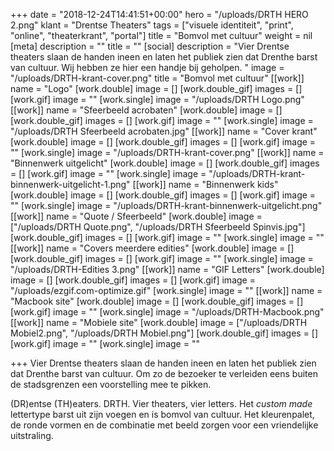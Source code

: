 +++
date = "2018-12-24T14:41:51+00:00"
hero = "/uploads/DRTH HERO 2.png"
klant = "Drentse Theaters"
tags = ["visuele identiteit", "print", "online", "theaterkrant", "portal"]
title = "Bomvol met cultuur"
weight = nil
[meta]
description = ""
title = ""
[social]
description = "Vier Drentse theaters slaan de handen ineen en laten het publiek zien dat Drenthe barst van cultuur. Wij hebben ze hier een handje bij geholpen.  "
image = "/uploads/DRTH-krant-cover.png"
title = "Bomvol met cultuur"
[[work]]
name = "Logo"
[work.double]
image = []
[work.double_gif]
images = []
[work.gif]
image = ""
[work.single]
image = "/uploads/DRTH Logo.png"
[[work]]
name = "Sfeerbeeld acrobaten"
[work.double]
image = []
[work.double_gif]
images = []
[work.gif]
image = ""
[work.single]
image = "/uploads/DRTH Sfeerbeeld acrobaten.jpg"
[[work]]
name = "Cover krant"
[work.double]
image = []
[work.double_gif]
images = []
[work.gif]
image = ""
[work.single]
image = "/uploads/DRTH-krant-cover.png"
[[work]]
name = "Binnenwerk uitgelicht"
[work.double]
image = []
[work.double_gif]
images = []
[work.gif]
image = ""
[work.single]
image = "/uploads/DRTH-krant-binnenwerk-uitgelicht-1.png"
[[work]]
name = "Binnenwerk kids"
[work.double]
image = []
[work.double_gif]
images = []
[work.gif]
image = ""
[work.single]
image = "/uploads/DRTH-krant-binnenwerk-uitgelicht.png"
[[work]]
name = "Quote / Sfeerbeeld"
[work.double]
image = ["/uploads/DRTH Quote.png", "/uploads/DRTH Sfeerbeeld Spinvis.jpg"]
[work.double_gif]
images = []
[work.gif]
image = ""
[work.single]
image = ""
[[work]]
name = "Covers meerdere edities"
[work.double]
image = []
[work.double_gif]
images = []
[work.gif]
image = ""
[work.single]
image = "/uploads/DRTH-Edities 3.png"
[[work]]
name = "GIF Letters"
[work.double]
image = []
[work.double_gif]
images = []
[work.gif]
image = "/uploads/ezgif.com-optimize.gif"
[work.single]
image = ""
[[work]]
name = "Macbook site"
[work.double]
image = []
[work.double_gif]
images = []
[work.gif]
image = ""
[work.single]
image = "/uploads/DRTH-Macbook.png"
[[work]]
name = "Mobiele site"
[work.double]
image = ["/uploads/DRTH Mobiel2.png", "/uploads/DRTH Mobiel.png"]
[work.double_gif]
images = []
[work.gif]
image = ""
[work.single]
image = ""

+++
Vier Drentse theaters slaan de handen ineen en laten het publiek zien dat Drenthe barst van cultuur. Om zo de bezoeker te verleiden eens buiten de stadsgrenzen een voorstelling mee te pikken.

(DR)entse (TH)eaters. DRTH. Vier theaters, vier letters. Het _custom made_ lettertype barst uit zijn voegen en is bomvol van cultuur. Het kleurenpalet, de ronde vormen en de combinatie met beeld zorgen voor een vriendelijke uitstraling.